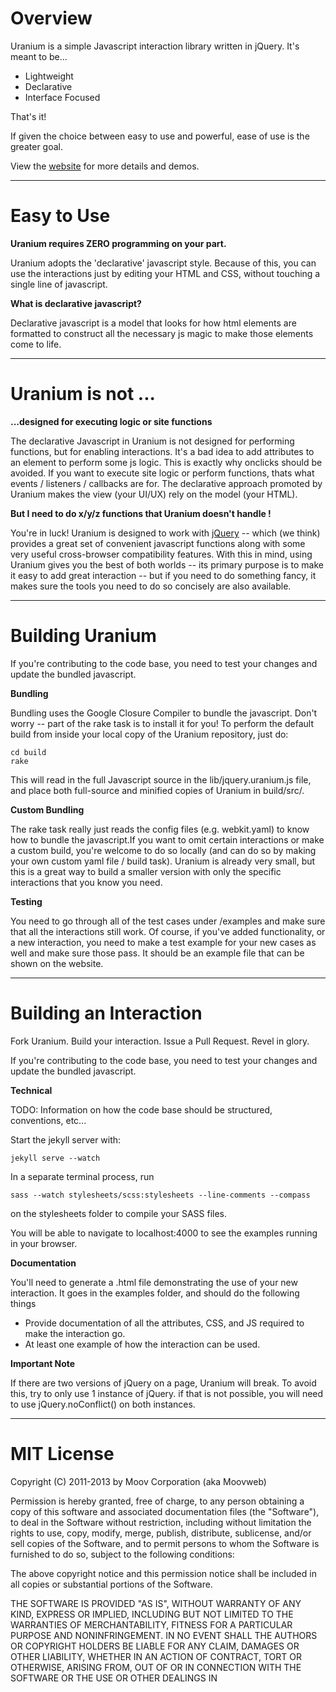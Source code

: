 # Overview

Uranium is a simple Javascript interaction library written in jQuery. It's meant to be...

-  Lightweight
-  Declarative
-  Interface Focused

That's it!

If given the choice between easy to use and powerful, ease of use is the greater goal. 

View the [website](http://uraniumjs.com/) for more details and demos.


---

# Easy to Use

**Uranium requires ZERO programming on your part.**

Uranium adopts the 'declarative' javascript style. Because of this, you can use the interactions just by editing your HTML and CSS, without touching a single line of javascript.

**What is declarative javascript?**

Declarative javascript is a model that looks for how html elements are formatted to construct all the necessary js magic to make those elements come to life. 

---


# Uranium is not ...

**...designed for executing logic or site functions**

The declarative Javascript in Uranium is not designed for performing functions, but for enabling interactions. It's a bad idea to add attributes to an element to perform some js logic. This is exactly why onclicks should be avoided. If you want to execute site logic or perform functions, thats what events / listeners / callbacks are for. The declarative approach promoted by Uranium makes the view (your UI/UX) rely on the model (your HTML). 

**But I need to do x/y/z functions that Uranium doesn't handle !**

You're in luck! Uranium is designed to work with [jQuery](http://www.jquery.com) -- which (we think) provides a great set of convenient javascript functions along with some very useful cross-browser compatibility features. With this in mind, using Uranium gives you the best of both worlds -- its primary purpose is to make it easy to add great interaction -- but if you need to do something fancy, it makes sure the tools you need to do so concisely are also available.


---

# Building Uranium

If you're contributing to the code base, you need to test your changes and update the bundled javascript.

**Bundling**

Bundling uses the Google Closure Compiler to bundle the javascript. Don't worry -- part of the rake task is to install it for you! To perform the default build from inside your local copy of the Uranium repository, just do:

    cd build
    rake

This will read in the full Javascript source in the lib/jquery.uranium.js file, and place both full-source and minified copies of Uranium in build/src/.

**Custom Bundling**

The rake task really just reads the config files (e.g. webkit.yaml) to know how to bundle the javascript.If you want to omit certain interactions or make a custom build, you're welcome to do so locally (and can do so by making your own custom yaml file / build task). Uranium is already very small, but this is a great way to build a smaller version with only the specific interactions that you know you need.

**Testing**

You need to go through all of the test cases under /examples and make sure that all the interactions still work. Of course, if you've added functionality, or a new interaction, you need to make a test example for your new cases as well and make sure those pass. It should be an example file that can be shown on the website.

---

# Building an Interaction

Fork Uranium. Build your interaction. Issue a Pull Request. Revel in glory.

If you're contributing to the code base, you need to test your changes and update the bundled javascript.

**Technical**

TODO: Information on how the code base should be structured, conventions, etc...

Start the jekyll server with:

`jekyll serve --watch`

In a separate terminal process, run  

`sass --watch stylesheets/scss:stylesheets --line-comments --compass`

on the stylesheets folder to compile your SASS files.

You will be able to navigate to localhost:4000 to see the examples running in your browser.

**Documentation**

You'll need to generate a .html file demonstrating the use of your new interaction. It goes in the examples folder, and should do the following things

* Provide documentation of all the attributes, CSS, and JS required to make the interaction go.
* At least one example of how the interaction can be used.

**Important Note**

If there are two versions of jQuery on a page, Uranium will break.  To avoid this, try to only use 1 instance of jQuery.
if that is not possible, you will need to use jQuery.noConflict() on both instances.

---

# MIT License

Copyright (C) 2011-2013 by Moov Corporation (aka Moovweb)

Permission is hereby granted, free of charge, to any person obtaining a copy
of this software and associated documentation files (the "Software"), to deal
in the Software without restriction, including without limitation the rights
to use, copy, modify, merge, publish, distribute, sublicense, and/or sell
copies of the Software, and to permit persons to whom the Software is
furnished to do so, subject to the following conditions:

The above copyright notice and this permission notice shall be included in
all copies or substantial portions of the Software.

THE SOFTWARE IS PROVIDED "AS IS", WITHOUT WARRANTY OF ANY KIND, EXPRESS OR
IMPLIED, INCLUDING BUT NOT LIMITED TO THE WARRANTIES OF MERCHANTABILITY,
FITNESS FOR A PARTICULAR PURPOSE AND NONINFRINGEMENT. IN NO EVENT SHALL THE
AUTHORS OR COPYRIGHT HOLDERS BE LIABLE FOR ANY CLAIM, DAMAGES OR OTHER
LIABILITY, WHETHER IN AN ACTION OF CONTRACT, TORT OR OTHERWISE, ARISING FROM,
OUT OF OR IN CONNECTION WITH THE SOFTWARE OR THE USE OR OTHER DEALINGS IN
